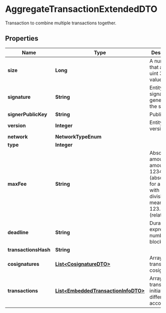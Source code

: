 

# AggregateTransactionExtendedDTO

Transaction to combine multiple transactions together.

## Properties

| Name | Type | Description | Notes |
|------------ | ------------- | ------------- | -------------|
|**size** | **Long** | A number that allows uint 32 values. |  |
|**signature** | **String** | Entity&#39;s signature generated by the signer. |  |
|**signerPublicKey** | **String** | Public key. |  |
|**version** | **Integer** | Entity version. |  |
|**network** | **NetworkTypeEnum** |  |  |
|**type** | **Integer** |  |  |
|**maxFee** | **String** | Absolute amount. An amount of 123456789 (absolute) for a mosaic with divisibility 6 means 123.456789 (relative). |  |
|**deadline** | **String** | Duration expressed in number of blocks. |  |
|**transactionsHash** | **String** |  |  |
|**cosignatures** | [**List&lt;CosignatureDTO&gt;**](CosignatureDTO.md) | Array of transaction cosignatures. |  |
|**transactions** | [**List&lt;EmbeddedTransactionInfoDTO&gt;**](EmbeddedTransactionInfoDTO.md) | Array of transactions initiated by different accounts. |  |



